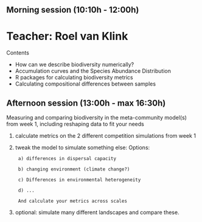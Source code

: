## Morning session (10:10h - 12:00h)
# Teacher: Roel van Klink

Contents 
- How can we describe biodiversity numerically?  
- Accumulation curves and the Species Abundance Distribution
- R packages for calculating biodiversity metrics
- Calculating compositional differences between samples


## Afternoon session (13:00h -  max 16:30h)

Measuring and comparing biodiversity in the meta-community model(s) from week 1,
including reshaping data to fit your needs  

1) calculate metrics on the 2 different competition simulations from week 1
2) tweak the model to simulate something else: 
        Options: 
        
        a) differences in dispersal capacity
        
        b) changing environment (climate change?)
        
        c) Differences in environmental heterogeneity
        
        d) ...
        
        And calculate your metrics across scales
        
 3) optional: simulate many different landscapes and compare these.       




